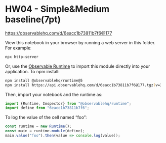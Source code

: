 # HW04 - Simple&Medium baseline(7pt)

https://observablehq.com/d/6eacc1b73811b7f6@177

View this notebook in your browser by running a web server in this folder. For
example:

~~~sh
npx http-server
~~~

Or, use the [Observable Runtime](https://github.com/observablehq/runtime) to
import this module directly into your application. To npm install:

~~~sh
npm install @observablehq/runtime@5
npm install https://api.observablehq.com/d/6eacc1b73811b7f6@177.tgz?v=3
~~~

Then, import your notebook and the runtime as:

~~~js
import {Runtime, Inspector} from "@observablehq/runtime";
import define from "6eacc1b73811b7f6";
~~~

To log the value of the cell named “foo”:

~~~js
const runtime = new Runtime();
const main = runtime.module(define);
main.value("foo").then(value => console.log(value));
~~~
